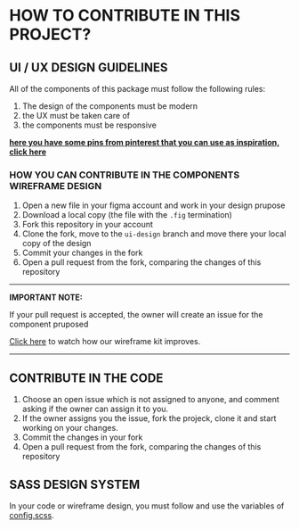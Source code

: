 # HOW TO CONTRIBUTE IN THIS PROJECT?

## UI / UX DESIGN GUIDELINES

All of the components of this package must follow the following rules:

1. The design of the components must be modern
1. the UX must be taken care of
1. the components must be responsive

[**here you have some pins from pinterest that you can use as inspiration, click here**](https://pin.it/7qqKw66)

### HOW YOU CAN CONTRIBUTE IN THE COMPONENTS WIREFRAME DESIGN

1. Open a new file in your figma account and work in your design prupose
1. Download a local copy (the file with the `.fig` termination)
1. Fork this repository in your account
1. Clone the fork, move to the `ui-design` branch and move there your local copy of the design
1. Commit your changes in the fork
1. Open a pull request from the fork, comparing the changes of this repository

---
**IMPORTANT NOTE:**

If your pull request is accepted, the owner will create an issue for the component pruposed

<a href="">Click here</a> to watch how our wireframe kit improves.

---

## CONTRIBUTE IN THE CODE

1. Choose an open issue which is not assigned to anyone, and comment asking if the owner can assign it to you.
1. If the owner assigns you the issue, fork the projeck, clone it and start working on your changes.
1. Commit the changes in your fork
1. Open a pull request from the fork, comparing the changes of this repository

## SASS DESIGN SYSTEM

In your code or wireframe design, you must follow and use the variables of [config.scss]().
